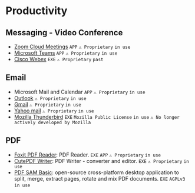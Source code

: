 # Productivity

## Messaging - Video Conference ##
- [Zoom Cloud Meetings](https://apps.microsoft.com/store/detail/zoom-cloud-meetings/XP99J3KP4XZ4VV) `APP` `⚠ Proprietary` `in use`
- [Microsoft Teams](https://apps.microsoft.com/store/detail/microsoft-teams/XP8BT8DW290MPQ) `APP` `⚠ Proprietary` `in use`
- [Cisco Webex](https://www.webex.com/downloads.html) `EXE` `⚠ Proprietary` `past`

## Email ##
- Microsoft Mail and Calendar `APP` `⚠ Proprietary` `in use`
- [Outlook](https://login.live.com) `⚠ Proprietary` `in use`
- [Gmail](https://mail.google.com) `⚠ Proprietary` `in use`
- [Yahoo mail](https://mail.yahoo.com) `⚠ Proprietary` `in use`
- [Mozilla Thunderbird](https://www.thunderbird.net/) `EXE` `Mozilla Public License` `in use` `⚠ No longer actively developed by Mozilla`

## PDF ##
- [Foxit PDF Reader](https://www.foxit.com/pdf-reader/): PDF Reader. `EXE` `APP` `⚠ Proprietary` `in use`
- [CutePDF Writer](https://www.cutepdf.com/products/cutepdf/writer.asp): PDF Writer - converter and editor. `EXE` `⚠ Proprietary` `in use`
- [PDF SAM Basic](https://pdfsam.org/download-pdfsam-basic/): open-source cross-platform desktop application to split, merge, extract pages, rotate and mix PDF documents. `EXE` `AGPLv3` `in use`
